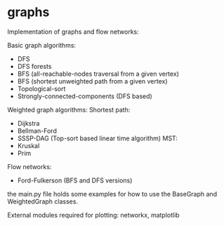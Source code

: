 # graphs
Implementation of graphs and flow networks:

Basic graph algorithms:
- DFS
- DFS forests
- BFS (all-reachable-nodes traversal from a given vertex)
- BFS (shortest unweighted path from a given vertex)
- Topological-sort
- Strongly-connected-components (DFS based)

Weighted graph algorithms:
  Shortest path:
  - Dijkstra
  - Bellman-Ford
  - SSSP-DAG (Top-sort based linear time algorithm)
  MST:
  - Kruskal 
  - Prim
  
Flow networks:
- Ford-Fulkerson (BFS and DFS versions)
  

the main.py file holds some examples for how to use the BaseGraph and WeightedGraph classes.


External modules required for plotting: networkx, matplotlib
